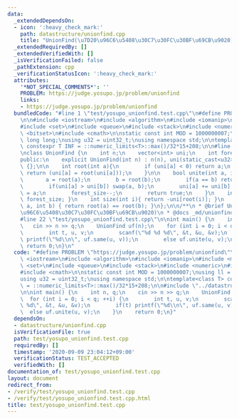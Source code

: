 ```yaml
---
data:
  _extendedDependsOn:
  - icon: ':heavy_check_mark:'
    path: datastructure/unionfind.cpp
    title: "UnionFind(\u7D20\u96C6\u5408\u30C7\u30FC\u30BF\u69CB\u9020)"
  _extendedRequiredBy: []
  _extendedVerifiedWith: []
  _isVerificationFailed: false
  _pathExtension: cpp
  _verificationStatusIcon: ':heavy_check_mark:'
  attributes:
    '*NOT_SPECIAL_COMMENTS*': ''
    PROBLEM: https://judge.yosupo.jp/problem/unionfind
    links:
    - https://judge.yosupo.jp/problem/unionfind
  bundledCode: "#line 1 \"test/yosupo_unionfind.test.cpp\"\n#define PROBLEM \"https://judge.yosupo.jp/problem/unionfind\"\
    \n\n#include <iostream>\n#include <algorithm>\n#include <iomanip>\n#include <map>\n\
    #include <set>\n#include <queue>\n#include <stack>\n#include <numeric>\n#include\
    \ <bitset>\n#include <cmath>\n\nstatic const int MOD = 1000000007;\nusing ll =\
    \ long long;\nusing u32 = uint32_t;\nusing namespace std;\n\ntemplate<class T>\
    \ constexpr T INF = ::numeric_limits<T>::max()/32*15+208;\n\n#line 1 \"datastructure/unionfind.cpp\"\
    \nclass UnionFind {\n    int n;\n    vector<int> uni;\n    int forest_size;\n\
    public:\n    explicit UnionFind(int n) : n(n), uni(static_cast<u32>(n), -1), forest_size(n)\
    \ {};\n\n    int root(int a){\n        if (uni[a] < 0) return a;\n        else\
    \ return (uni[a] = root(uni[a]));\n    }\n\n    bool unite(int a, int b) {\n \
    \       a = root(a);\n        b = root(b);\n        if(a == b) return false;\n\
    \        if(uni[a] > uni[b]) swap(a, b);\n        uni[a] += uni[b];\n        uni[b]\
    \ = a;\n        forest_size--;\n        return true;\n    }\n    int size(){ return\
    \ forest_size; }\n    int size(int i){ return -uni[root(i)]; }\n    bool same(int\
    \ a, int b) { return root(a) == root(b); }\n};\n\n/**\n * @brief UnionFind(\u7D20\
    \u96C6\u5408\u30C7\u30FC\u30BF\u69CB\u9020)\n * @docs _md/unionfind.md\n */\n\
    #line 22 \"test/yosupo_unionfind.test.cpp\"\n\nint main() {\n    int n, q;\n \
    \   cin >> n >> q;\n    UnionFind uf(n);\n    for (int i = 0; i < q; ++i) {\n\
    \        int t, u, v;\n        scanf(\"%d %d %d\", &t, &u, &v);\n        if(t)\
    \ printf(\"%d\\n\", uf.same(u, v));\n        else uf.unite(u, v);\n    }\n   \
    \ return 0;\n}\n"
  code: "#define PROBLEM \"https://judge.yosupo.jp/problem/unionfind\"\n\n#include\
    \ <iostream>\n#include <algorithm>\n#include <iomanip>\n#include <map>\n#include\
    \ <set>\n#include <queue>\n#include <stack>\n#include <numeric>\n#include <bitset>\n\
    #include <cmath>\n\nstatic const int MOD = 1000000007;\nusing ll = long long;\n\
    using u32 = uint32_t;\nusing namespace std;\n\ntemplate<class T> constexpr T INF\
    \ = ::numeric_limits<T>::max()/32*15+208;\n\n#include \"../datastructure/unionfind.cpp\"\
    \n\nint main() {\n    int n, q;\n    cin >> n >> q;\n    UnionFind uf(n);\n  \
    \  for (int i = 0; i < q; ++i) {\n        int t, u, v;\n        scanf(\"%d %d\
    \ %d\", &t, &u, &v);\n        if(t) printf(\"%d\\n\", uf.same(u, v));\n      \
    \  else uf.unite(u, v);\n    }\n    return 0;\n}"
  dependsOn:
  - datastructure/unionfind.cpp
  isVerificationFile: true
  path: test/yosupo_unionfind.test.cpp
  requiredBy: []
  timestamp: '2020-09-09 23:04:12+09:00'
  verificationStatus: TEST_ACCEPTED
  verifiedWith: []
documentation_of: test/yosupo_unionfind.test.cpp
layout: document
redirect_from:
- /verify/test/yosupo_unionfind.test.cpp
- /verify/test/yosupo_unionfind.test.cpp.html
title: test/yosupo_unionfind.test.cpp
---
```

